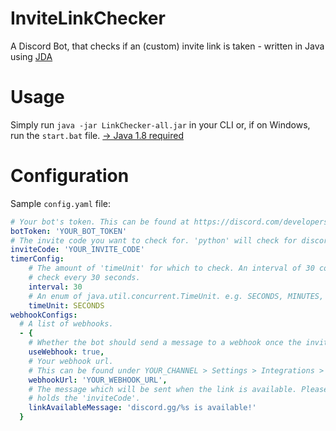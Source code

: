 # InviteLinkChecker

A Discord Bot, that checks if an (custom) invite link is taken - written in Java using [JDA](https://github.com/DV8FromTheWorld/JDA/)

# Usage

Simply run ``java -jar LinkChecker-all.jar`` in your CLI or, if on Windows, run the `start.bat` file. 
[→ Java 1.8 required](https://www.oracle.com/java/technologies/javase/javase8-archive-downloads.html)

# Configuration
 
Sample ``config.yaml`` file:
```yaml
# Your bot's token. This can be found at https://discord.com/developers/applications/
botToken: 'YOUR_BOT_TOKEN'
# The invite code you want to check for. 'python' will check for discord.gg/python
inviteCode: 'YOUR_INVITE_CODE'
timerConfig:
    # The amount of 'timeUnit' for which to check. An interval of 30 combined with a TimeUnit of 'SECONDS' will
    # check every 30 seconds.
    interval: 30
    # An enum of java.util.concurrent.TimeUnit. e.g. SECONDS, MINUTES, HOURS, ...
    timeUnit: SECONDS
webhookConfigs:
  # A list of webhooks.
  - {
    # Whether the bot should send a message to a webhook once the invite code is not in use.
    useWebhook: true,
    # Your webhook url.
    # This can be found under YOUR_CHANNEL > Settings > Integrations > Webhooks > (Create Webhook) > Copy Webhook URL
    webhookUrl: 'YOUR_WEBHOOK_URL',
    # The message which will be sent when the link is available. Please note that '%s' is a format specifier which
    # holds the 'inviteCode'.
    linkAvailableMessage: 'discord.gg/%s is available!'
  }
```

